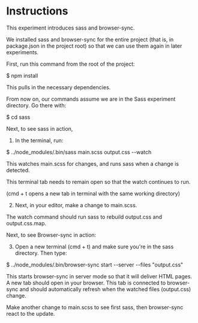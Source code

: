 # Instructions

This experiment introduces sass and browser-sync.

We installed sass and browser-sync for the entire project
(that is, in package.json in the project root) so that
we can use them again in later experiments.

First, run this command from the root of the project:

$ npm install

This pulls in the necessary dependencies.

From now on, our commands assume we are in the Sass experiment
directory. Go there with:

$ cd sass

Next, to see sass in action,

1. In the terminal, run:

$ ../node_modules/.bin/sass main.scss output.css --watch

This watches main.scss for changes, and runs sass when a
change is detected.

This terminal tab needs to remain open so that the watch
continues to run.

(cmd + t opens a new tab in terminal with
the same working directory)

2. Next, in your editor, make a change to main.scss.

The watch command should run sass to rebuild output.css
and output.css.map.

Next, to see Browser-sync in action:

3. Open a new terminal (cmd + t) and make sure you're in the sass directory. Then type:

$ ../node_modules/.bin/browser-sync start --server --files "output.css"

This starts browser-sync in server mode so that it will
deliver HTML pages. A new tab should open in your browser.
This tab is connected to browser-sync and should automatically
refresh when the watched files (output.css) change.

Make another change to main.scss to see first sass, then browser-sync
react to the update.
